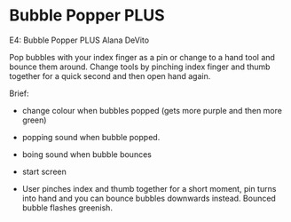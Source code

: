 # Bubble Popper PLUS

E4: Bubble Popper PLUS
Alana DeVito

Pop bubbles with your index finger as a pin or change to a hand tool and
bounce them around. Change tools by pinching index finger and thumb together for a quick second and then open hand again.

Brief:

- change colour when bubbles popped (gets more purple and then more green)

- popping sound when bubble popped.

- boing sound when bubble bounces

- start screen

- User pinches index and thumb together for a short moment, pin turns into hand and you can bounce bubbles downwards instead.
  Bounced bubble flashes greenish.

